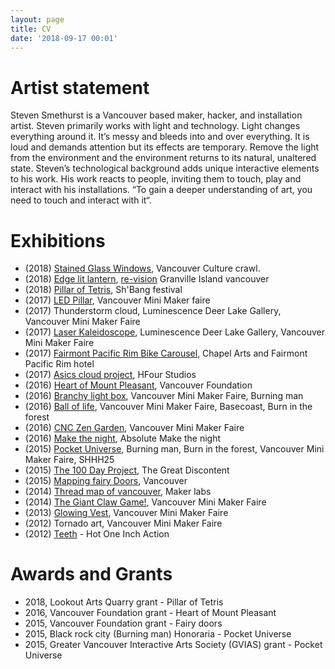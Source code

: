 ```yaml
---
layout: page
title: CV
date: '2018-09-17 00:01'
---
```


# Artist statement

Steven Smethurst is a Vancouver based maker, hacker, and installation artist. Steven primarily works with light and technology. Light changes everything around it. It’s messy and bleeds into and over everything. It is loud and demands attention but its effects are temporary. Remove the light from the environment and the environment returns to its natural, unaltered state. Steven’s technological background adds unique interactive elements to his work. His work reacts to people, inviting them to touch, play and interact with his installations. “To gain a deeper understanding of art, you need to touch and interact with it“. 

# Exhibitions 

- (2018) [Stained Glass Windows](https://blog.abluestar.com/projects/2018-stained-glass-window), Vancouver Culture crawl. 
- (2018) [Edge lit lantern](https://www.instagram.com/p/Bmu26HDF9Uf/?taken-by=funvill), [re-vision](https://www.revision-theartofrecycling.com/) Granville Island vancouver 
- (2018) [Pillar of Tetris](https://blog.abluestar.com/projects/2017-led-pillar), Sh'Bang festival  
- (2017) [LED Pillar](https://blog.abluestar.com/projects/2017-led-pillar), Vancouver Mini Maker faire
- (2017) Thunderstorm cloud, Luminescence Deer Lake Gallery, Vancouver Mini Maker Faire 
- (2017) [Laser Kaleidoscope](https://blog.abluestar.com/projects/2017-laser-kaleidoscope), Luminescence Deer Lake Gallery, Vancouver Mini Maker Faire 
- (2017) [Fairmont Pacific Rim Bike Carousel](https://blog.abluestar.com/projects/2017-bike-carousel),  Chapel Arts and  Fairmont Pacific Rim hotel  
- (2017) [Asics cloud project](https://blog.abluestar.com/projects/2017-asics-color-changing-cloud-project), HFour Studios  
- (2016) [Heart of Mount Pleasant](https://blog.abluestar.com/projects/2016-heart-of-mount-pleasant), Vancouver Foundation  
- (2016) [Branchy light box](https://blog.abluestar.com/projects/2016-branchy-light-box), Vancouver Mini Maker Faire, Burning man 
- (2016) [Ball of life](https://blog.abluestar.com/projects/2016-ball-of-life), Vancouver Mini Maker Faire, Basecoast, Burn in the forest 
- (2016) [CNC Zen Garden](https://blog.abluestar.com/projects/2016-CNCZenGarden), Vancouver Mini Maker Faire 
- (2016) [Make the night](https://www.instagram.com/p/BF0HL2Tg5Xi/?taken-by=funvill), Absolute Make the night
- (2015) [Pocket Universe](https://blog.abluestar.com/projects/2015-pocketuniverse), Burning man, Burn in the forest, Vancouver Mini Maker Faire, SHHH25
- (2015) [The 100 Day Project](https://blog.abluestar.com/projects/2015-The100DayProject), The Great Discontent 
- (2015) [Mapping fairy Doors](https://github.com/funvill/FairyDoors), Vancouver
- (2014) [Thread map of vancouver](https://blog.abluestar.com/projects/2014-threadmapofvancouver), Maker labs 
- (2014) [The Giant Claw Game!](https://blog.abluestar.com/projects/2014-thegiantclawgame), Vancouver Mini Maker Faire 
- (2013) [Glowing Vest](https://github.com/funvill/LEDVest), Vancouver Mini Maker Faire 
- (2012) Tornado art, Vancouver Mini Maker Faire 
- (2012) [Teeth](http://hotoneinchaction.com/steven-smethurst-2012) - Hot One Inch Action 

# Awards and Grants

- 2018, Lookout Arts Quarry grant - Pillar of Tetris
- 2016, Vancouver Foundation grant - Heart of Mount Pleasant
- 2015, Vancouver Foundation grant - Fairy doors  
- 2015, Black rock city (Burning man) Honoraria - Pocket Universe
- 2015, Greater Vancouver Interactive Arts Society (GVIAS) grant - Pocket Universe
